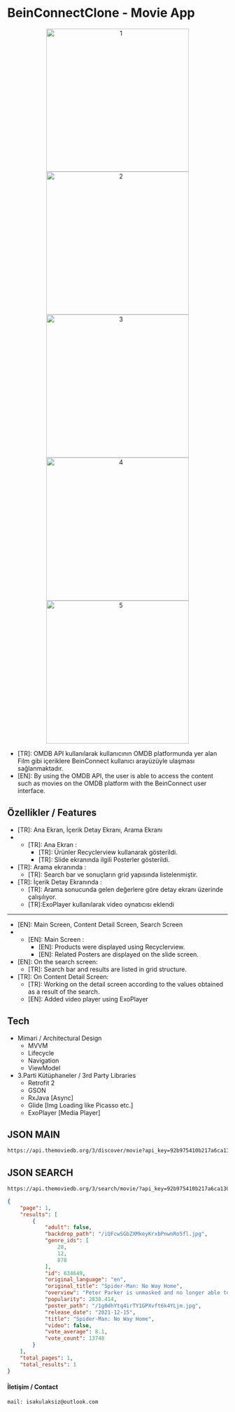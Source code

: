 # BeinConnectClone - Movie App

<p align="center">
<img width="326" alt="1" src="https://user-images.githubusercontent.com/26628508/175878520-0974d880-c1f4-4e8e-92ba-723af38df33b.png">
<img width="326" alt="2" src="https://user-images.githubusercontent.com/26628508/175878703-dc9ff61f-e502-485d-93e6-e0dda13bcdf2.png">
<img width="326" alt="3" src="https://user-images.githubusercontent.com/26628508/175878793-7c9a2f68-c7aa-4143-9aa5-fb1fcbaf10c6.png">
<img width="326" alt="4" src="https://user-images.githubusercontent.com/26628508/175878857-5016d737-cde3-4adf-a125-47b1c9e892b6.png">
<img width="326" alt="5" src="https://user-images.githubusercontent.com/26628508/175878928-b8fc9d28-7db1-4853-82e5-a98d76482332.png">
</p>

- [TR]: OMDB API kullanılarak kullanıcının OMDB platformunda yer alan Film gibi içeriklere BeinConnect kullanıcı arayüzüyle ulaşması sağlanmaktadır.
- [EN]: By using the OMDB API, the user is able to access the content such as movies on the OMDB platform with the BeinConnect user interface.


## Özellikler / Features

- [TR]: Ana Ekran, İçerik Detay Ekranı, Arama Ekranı
- - [TR]: Ana Ekran :
    - [TR]: Ürünler Recyclerview kullanarak gösterildi.
    - [TR]: Slide ekranında ilgili Posterler gösterildi.
- [TR]: Arama ekranında :
    - [TR]: Search bar ve sonuçların grid yapısında listelenmiştir.
- [TR]: İçerik Detay Ekranında :
    - [TR]: Arama sonucunda gelen değerlere göre detay ekranı üzerinde çalışılıyor.
    - [TR]:ExoPlayer kullanılarak video oynatıcısı eklendi

------
- [EN]: Main Screen, Content Detail Screen, Search Screen
- - [EN]: Main Screen :
    - [EN]: Products were displayed using Recyclerview.
    - [EN]: Related Posters are displayed on the slide screen.
- [EN]: On the search screen:
    - [TR]: Search bar and results are listed in grid structure.
- [TR]: On Content Detail Screen:
    - [TR]: Working on the detail screen according to the values obtained as a result of the search.
    - [EN]: Added video player using ExoPlayer

## Tech
* Mimari / Architectural Design
    - MVVM
    - Lifecycle
    - Navigation
    - ViewModel
* 3.Parti Kütüphaneler / 3rd Party Libraries
    - Retrofit 2
    - GSON
    - RxJava [Async]
    - Glide [Img Loading like Picasso etc.]
    - ExoPlayer [Media Player]


## JSON MAIN
```sh
https://api.themoviedb.org/3/discover/movie?api_key=92b975410b217a6ca13099b35bf4be46&page=1
```

## JSON SEARCH
```sh
https://api.themoviedb.org/3/search/movie/?api_key=92b975410b217a6ca13099b35bf4be46&query=spider man no way home
```
```json
{
	"page": 1,
	"results": [
		{
			"adult": false,
			"backdrop_path": "/iQFcwSGbZXMkeyKrxbPnwnRo5fl.jpg",
			"genre_ids": [
				28,
				12,
				878
			],
			"id": 634649,
			"original_language": "en",
			"original_title": "Spider-Man: No Way Home",
			"overview": "Peter Parker is unmasked and no longer able to separate his normal life from the high-stakes of being a super-hero. When he asks for help from Doctor Strange the stakes become even more dangerous, forcing him to discover what it truly means to be Spider-Man.",
			"popularity": 2838.414,
			"poster_path": "/1g0dhYtq4irTY1GPXvft6k4YLjm.jpg",
			"release_date": "2021-12-15",
			"title": "Spider-Man: No Way Home",
			"video": false,
			"vote_average": 8.1,
			"vote_count": 13748
		}
	],
	"total_pages": 1,
	"total_results": 1
}
```


#### İletişim / Contact

```sh
mail: isakulaksiz@outlook.com
```
